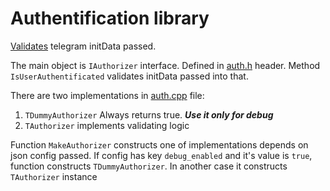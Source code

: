 # Authentification library

[Validates](https://core.telegram.org/bots/webapps#validating-data-received-via-the-mini-app) telegram initData passed. 

The main object is ```IAuthorizer``` interface. Defined in [auth.h](./auth.h) header. Method ```IsUserAuthentificated``` validates initData passed into that.

There are two implementations in [auth.cpp](./auth.cpp) file:
1. ```TDummyAuthorizer``` Always returns true. ***Use it only for debug***
2. ```TAuthorizer``` implements validating logic

Function ```MakeAuthorizer``` constructs one of implementations depends on json config passed. If config has key ```debug_enabled``` and it's value is ```true```, function constructs ```TDummyAuthorizer```. In another case it constructs ```TAuthorizer``` instance
